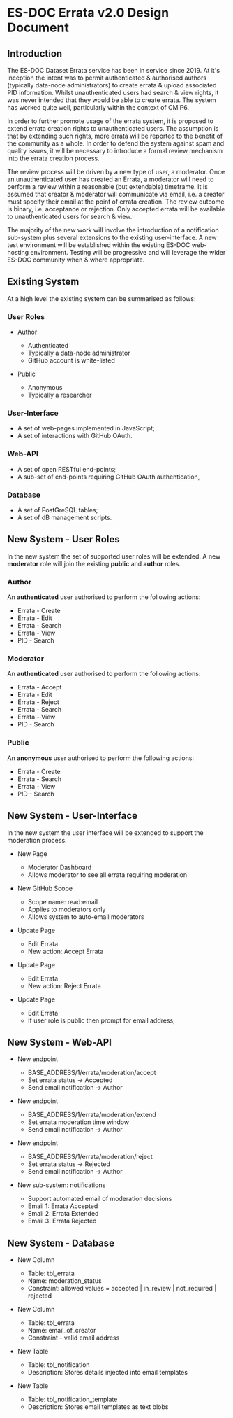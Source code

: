 # ES-DOC Errata v2.0 Design Document

## Introduction

The ES-DOC Dataset Errata service has been in service since 2019.  At it's inception the intent was to permit authenticated & authorised authors (typically data-node administrators) to create errata & upload associated PID information.  Whilst unauthenticated users had search & view rights, it was never intended that they would be able to create errata.  The system has worked quite well, particularly within the context of CMIP6.

In order to further promote usage of the errata system, it is proposed to extend errata creation rights to unauthenticated users.  The assumption is that by extending such rights, more errata will be reported to the benefit of the community as a whole.  In order to defend the system against spam and quality issues, it will be necessary to introduce a formal review mechanism into the errata creation process.

The review process will be driven by a new type of user, a moderator.  Once an unauthenticated user has created an Errata, a moderator will need to perform a review within a reasonable (but extendable) timeframe.  It is assumed that creator & moderator will communicate via email, i.e. a creator must specify their email at the point of errata creation.  The review outcome is binary, i.e. acceptance or rejection.  Only accepted errata will be available to unauthenticated users for search & view.  

The majority of the new work will involve the introduction of a notification sub-system plus several extensions to the existing user-interface.  A new test environment will be established within the existing ES-DOC web-hosting environment.  Testing will be progressive and will leverage the wider ES-DOC community when & where appropriate.

## Existing System

At a high level the existing system can be summarised as follows: 

### User Roles

- Author
  - Authenticated
  - Typically a data-node administrator
  - GitHub account is white-listed

- Public
  - Anonymous
  - Typically a researcher

### User-Interface

- A set of web-pages implemented in JavaScript;
- A set of interactions with GitHub OAuth.

### Web-API

- A set of open RESTful end-points;
- A sub-set of end-points requiring GitHub OAuth authentication,

### Database

- A set of PostGreSQL tables;
- A set of dB management scripts.

## New System - User Roles

In the new system the set of supported user roles will be extended.  A new **moderator** role will join the existing **public** and **author** roles.

### Author

An **authenticated** user authorised to perform the following actions:

- Errata - Create
- Errata - Edit
- Errata - Search
- Errata - View
- PID - Search

### Moderator

An **authenticated** user authorised to perform the following actions:

- Errata - Accept
- Errata - Edit
- Errata - Reject
- Errata - Search
- Errata - View
- PID - Search

### Public

An **anonymous** user authorised to perform the following actions:

- Errata - Create
- Errata - Search
- Errata - View
- PID - Search

## New System - User-Interface

In the new system the user interface will be extended to support the moderation process.

- New Page
  - Moderator Dashboard
  - Allows moderator to see all errata requiring moderation

- New GitHub Scope
  - Scope name: read:email
  - Applies to moderators only
  - Allows system to auto-email moderators

- Update Page
  - Edit Errata
  - New action: Accept Errata

- Update Page
  - Edit Errata
  - New action: Reject Errata

- Update Page
  - Edit Errata
  - If user role is public then prompt for email address;

## New System - Web-API

- New endpoint
  - BASE_ADDRESS/1/errata/moderation/accept
  - Set errata status -> Accepted
  - Send email notification -> Author

- New endpoint
  - BASE_ADDRESS/1/errata/moderation/extend
  - Set errata moderation time window
  - Send email notification -> Author

- New endpoint
  - BASE_ADDRESS/1/errata/moderation/reject
  - Set errata status -> Rejected
  - Send email notification -> Author

- New sub-system: notifications
  - Support automated email of moderation decisions
  - Email 1: Errata Accepted
  - Email 2: Errata Extended
  - Email 3: Errata Rejected

## New System - Database

- New Column
  - Table: tbl_errata
  - Name: moderation_status
  - Constraint: allowed values = accepted | in_review | not_required | rejected

- New Column
  - Table: tbl_errata
  - Name: email_of_creator
  - Constraint - valid email address

- New Table
  - Table: tbl_notification
  - Description: Stores details injected into email templates

- New Table
  - Table: tbl_notification_template
  - Description: Stores email templates as text blobs
